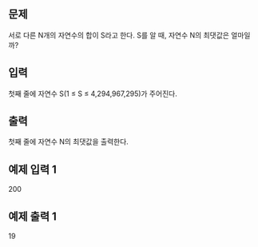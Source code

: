 ## 문제
서로 다른 N개의 자연수의 합이 S라고 한다. S를 알 때, 자연수 N의 최댓값은 얼마일까?

## 입력
첫째 줄에 자연수 S(1 ≤ S ≤ 4,294,967,295)가 주어진다.

## 출력
첫째 줄에 자연수 N의 최댓값을 출력한다.

## 예제 입력 1 
200
## 예제 출력 1 
19
